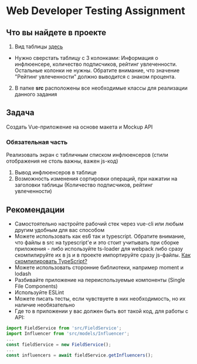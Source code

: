 # Web Developer Testing Assignment

## Что вы найдете в проекте

1. Вид таблицы [здесь](https://monosnap.com/file/HqTgneaKXIb0n9r0DD9RIDMk8mhzzQ)
* Нужно сверстать таблицу с 3 колонками: Информация о инфлюенсере, количество подписчиков, рейтинг увлеченности. Остальные колонки не нужны. Обратите внимание, что значение "Рейтинг увлеченности" должно выводится с знаком процента.
2. В папке <b>src</b> расположены все необходимые классы для реализации данного задания

## Задача

Создать Vue-приложение на основе макета и Mockup API

### Обязательная часть

Реализовать экран с табличным списком инфлюенсеров (стили отображения не столь важны, важен js-код)

1. Вывод инфлюенсеров в таблице
2. Возможность изменения сортировки операций, при нажатии на заголовки таблицы (Количество подписчиков, рейтинг увлеченности)

## Рекомендации

* Самостоятельно настройте рабочий стек через vue-cli или любым другим удобным для вас способом
* Можете использовать как es6 так и typescript. Обратите внимание, что файлы в src на typescript'е и это стоит учитывать при сборке приложения - либо используйте ts-loader для webpack либо сразу скомпилируйте их в js и в проекте импортируйте сразу js-файлы. [Как скомпилировать TypeScript?](https://www.typescriptlang.org/)
* Можете использовать сторонние библиотеки, например moment и lodash
* Разбивайте приложение на переиспользуемые компоненты (Single File Components)
* Используйте ESLint
* Можете писать тесты, если чувствуете в них необходимость, но их наличие необязательно
* Где то в приложении у вас должен быть вот такой код, для работы с API:

``` javascript
import FieldService from 'src/FieldService';
import Influencer from 'src/models/Influencer';
...
const fieldService = new FieldService();
...
const influencers = await fieldService.getInfluencers();

```

